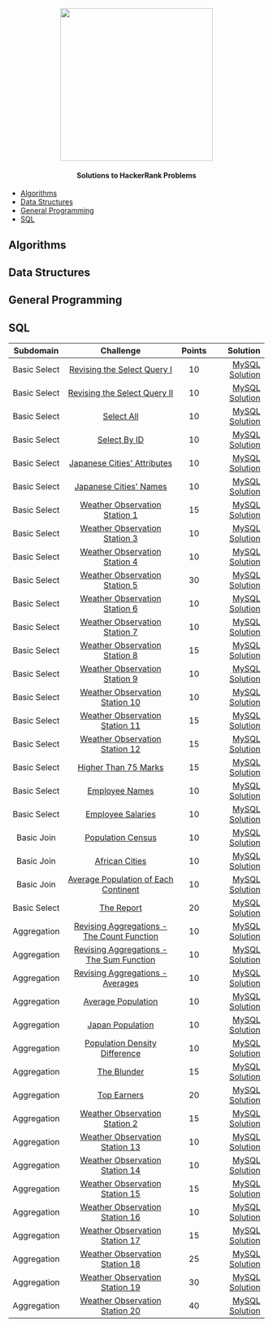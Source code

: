 <p align="center">
    <a href="https://www.hackerrank.com/Vergonn">
        <img width="300" src="https://hrcdn.net/community-frontend/assets/brand/logo-new-white-green-a5cb16e0ae.svg">
    </a>
</p>
<h4 align="center">Solutions to HackerRank Problems</h4>

* [Algorithms](##algorithms)
* [Data Structures](##data-structures)
* [General Programming](##general-programming)
* [SQL](##sql)

## Algorithms

## Data Structures                             

## General Programming

## SQL

|Subdomain   |Challenge                                                                                                                     |Points|Solution                                                                                     |
|:------------:|:------------------------------------------------------------------------------------------------------------------------------:|:------:|---------------------------------------------------------------------------------------------:|
|Basic Select|[Revising the Select Query I](https://www.hackerrank.com/challenges/revising-the-select-query)                              |10    |[MySQL Solution](/SQL/Basic_Select/Revising%20the%20Select%20Query%20I.sql)               |
|Basic Select|[Revising the Select Query II](https://www.hackerrank.com/challenges/revising-the-select-query-2)                           |10    |[MySQL Solution](/SQL/Basic%20Select/Revising%20the%20Select%20Query%20II.sql)             |
|Basic Select|[Select All](https://www.hackerrank.com/challenges/select-all-sql)                                                          |10    |[MySQL Solution](/SQL/Basic%20Select/Select%20All.sql)                                     |
|Basic Select|[Select By ID](https://www.hackerrank.com/challenges/select-by-id)                                                          |10    |[MySQL Solution](/SQL/Basic%20Select/Select%20By%20ID.sql)                                 |
|Basic Select|[Japanese Cities' Attributes](https://www.hackerrank.com/challenges/japanese-cities-attributes)                             |10    |[MySQL Solution](/SQL/Basic%20Select/Japanese%20Cities%27%20Attributes.sql)                |
|Basic Select|[Japanese Cities' Names](https://www.hackerrank.com/challenges/japanese-cities-name)                                        |10    |[MySQL Solution](/SQL/Basic%20Select/Japanese%20Cities%27%20Names.sql)                     |
|Basic Select|[Weather Observation Station 1](https://www.hackerrank.com/challenges/weather-observation-station-1)                        |15    |[MySQL Solution](/SQL/Basic%20Select/Weather%20Observation%20Station%201.sql)              |
|Basic Select|[Weather Observation Station 3](https://www.hackerrank.com/challenges/weather-observation-station-3)                        |10    |[MySQL Solution](/SQL/Basic%20Select/Weather%20Observation%20Station%203.sql)              |
|Basic Select|[Weather Observation Station 4](https://www.hackerrank.com/challenges/weather-observation-station-4)                        |10    |[MySQL Solution](/SQL/Basic%20Select/Weather%20Observation%20Station%204.sql)              |
|Basic Select|[Weather Observation Station 5](https://www.hackerrank.com/challenges/weather-observation-station-5)                        |30    |[MySQL Solution](/SQL/Basic%20Select/Weather%20Observation%20Station%205.sql)              |
|Basic Select|[Weather Observation Station 6](https://www.hackerrank.com/challenges/weather-observation-station-6)                        |10    |[MySQL Solution](/SQL/Basic%20Select/Weather%20Observation%20Station%206.sql)              |
|Basic Select|[Weather Observation Station 7](https://www.hackerrank.com/challenges/weather-observation-station-7)                        |10    |[MySQL Solution](/SQL/Basic%20Select/Weather%20Observation%20Station%207.sql)              |
|Basic Select|[Weather Observation Station 8](https://www.hackerrank.com/challenges/weather-observation-station-8)                        |15    |[MySQL Solution](/SQL/Basic%20Select/Weather%20Observation%20Station%208.sql)              |
|Basic Select|[Weather Observation Station 9](https://www.hackerrank.com/challenges/weather-observation-station-9)                        |10    |[MySQL Solution](/SQL/Basic%20Select/Weather%20Observation%20Station%209.sql)              |
|Basic Select|[Weather Observation Station 10](https://www.hackerrank.com/challenges/weather-observation-station-10)                      |10    |[MySQL Solution](/SQL/Basic%20Select/Weather%20Observation%20Station%2010.sql)             |
|Basic Select|[Weather Observation Station 11](https://www.hackerrank.com/challenges/weather-observation-station-11)                      |15    |[MySQL Solution](/SQL/Basic%20Select/Weather%20Observation%20Station%2011.sql)             |
|Basic Select|[Weather Observation Station 12](https://www.hackerrank.com/challenges/weather-observation-station-12)                      |15    |[MySQL Solution](/SQL/Basic%20Select/Weather%20Observation%20Station%2012.sql)             |
|Basic Select|[Higher Than 75 Marks](https://www.hackerrank.com/challenges/more-than-75-marks)                                            |15    |[MySQL Solution](/SQL/Basic%20Select/Higher%20Than%2075%20Marks.sql)                       |
|Basic Select|[Employee Names](https://www.hackerrank.com/challenges/name-of-employees)                                                   |10    |[MySQL Solution](/SQL/Basic%20Select/Employee%20Names.sql)                                 |
|Basic Select|[Employee Salaries](https://www.hackerrank.com/challenges/salary-of-employees)                                              |10    |[MySQL Solution](/SQL/Basic%20Select/Employee%20Salaries.sql)                              |
|Basic Join  |[Population Census](https://www.hackerrank.com/challenges/asian-population)                                                 |10    |[MySQL Solution](/SQL/Basic%20Join/Population%20Census.sql)                                |
|Basic Join  |[African Cities](https://www.hackerrank.com/challenges/african-cities)                                                      |10    |[MySQL Solution](/SQL/Basic%20Join/African%20Cities.sql)                                   |
|Basic Join  |[Average Population of Each Continent](https://www.hackerrank.com/challenges/average-population-of-each-continent)          |10    |[MySQL Solution](/SQL/Basic%20Join/Average%20Population%20of%20Each%20Continent.sql)       |
|Basic Select|[The Report](https://www.hackerrank.com/challenges/the-report)                                                              |20    |[MySQL Solution](/SQL/Basic%20Join/The%20Report.sql)                                       |
|Aggregation |[Revising Aggregations - The Count Function](https://www.hackerrank.com/challenges/revising-aggregations-the-count-function)|10    |[MySQL Solution](/SQL/Aggregation/Revising%20Aggregations%20-%20The%20Count%20Function.sql)|
|Aggregation |[Revising Aggregations - The Sum Function](https://www.hackerrank.com/challenges/revising-aggregations-sum)                 |10    |[MySQL Solution](/SQL/Aggregation/Revising%20Aggregations%20-%20The%20Sum%20Function.sql)  |
|Aggregation |[Revising Aggregations - Averages](https://www.hackerrank.com/challenges/revising-aggregations-the-average-function)        |10    |[MySQL Solution](/SQL/Aggregation/Revising%20Aggregations%20-%20Averages.sql)              |
|Aggregation |[Average Population](https://www.hackerrank.com/challenges/average-population)                                              |10    |[MySQL Solution](/SQL/Aggregation/Average%20Population.sql)                                |
|Aggregation |[Japan Population](https://www.hackerrank.com/challenges/japan-population)                                                  |10    |[MySQL Solution](/SQL/Aggregation/Japan%20Population.sql)                                  |
|Aggregation |[Population Density Difference](https://www.hackerrank.com/challenges/population-density-difference)                        |10    |[MySQL Solution](/SQL/Aggregation/Population%20Density%20Difference.sql)                   |
|Aggregation |[The Blunder](https://www.hackerrank.com/challenges/the-blunder)                                                            |15    |[MySQL Solution](/SQL/Aggregation/The%20Blunder.sql)                                       |
|Aggregation |[Top Earners](https://www.hackerrank.com/challenges/earnings-of-employees)                                                  |20    |[MySQL Solution](/SQL/Aggregation/Top%20Earners.sql)                                       |
|Aggregation |[Weather Observation Station 2](https://www.hackerrank.com/challenges/weather-observation-station-2)                        |15    |[MySQL Solution](/SQL/Aggregation/Weather%20Observation%20Station%202.sql)                 |
|Aggregation |[Weather Observation Station 13](https://www.hackerrank.com/challenges/weather-observation-station-13)                      |10    |[MySQL Solution](/SQL/Aggregation/Weather%20Observation%20Station%2013.sql)                |
|Aggregation |[Weather Observation Station 14](https://www.hackerrank.com/challenges/weather-observation-station-14)                      |10    |[MySQL Solution](/SQL/Aggregation/Weather%20Observation%20Station%2014.sql)                |
|Aggregation |[Weather Observation Station 15](https://www.hackerrank.com/challenges/weather-observation-station-15)                      |15    |[MySQL Solution](/SQL/Aggregation/Weather%20Observation%20Station%2015.sql)                |
|Aggregation |[Weather Observation Station 16](https://www.hackerrank.com/challenges/weather-observation-station-16)                      |10    |[MySQL Solution](/SQL/Aggregation/Weather%20Observation%20Station%2016.sql)                |
|Aggregation |[Weather Observation Station 17](https://www.hackerrank.com/challenges/weather-observation-station-17)                      |15    |[MySQL Solution](/SQL/Aggregation/Weather%20Observation%20Station%2017.sql)                |
|Aggregation |[Weather Observation Station 18](https://www.hackerrank.com/challenges/weather-observation-station-18)                      |25    |[MySQL Solution](/SQL/Aggregation/Weather%20Observation%20Station%2018.sql)                |
|Aggregation |[Weather Observation Station 19](https://www.hackerrank.com/challenges/weather-observation-station-19)                      |30    |[MySQL Solution](/SQL/Aggregation/Weather%20Observation%20Station%2019.sql)                |
|Aggregation |[Weather Observation Station 20](https://www.hackerrank.com/challenges/weather-observation-station-20)                      |40    |[MySQL Solution](/SQL/Aggregation/Weather%20Observation%20Station%2020.sql)                |
